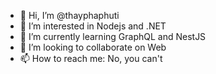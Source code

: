 - 👋 Hi, I’m @thayphaphuti
- 👀 I’m interested in Nodejs and .NET
- 🌱 I’m currently learning GraphQL and NestJS
- 💞️ I’m looking to collaborate on Web
- 📫 How to reach me: No, you can't

<!---
thayphaphuti/thayphaphuti is a ✨ special ✨ repository because its `README.md` (this file) appears on your GitHub profile.
You can click the Preview link to take a look at your changes.
--->
